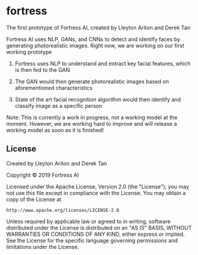# fortress
The first prototype of Fortress AI, created by Lleyton Ariton and Derek Tan

Fortress AI uses NLP, GANs, and CNNs to detect and identify faces by generating photorealistic images. Right now, we are working on our first working prototype

1.  Fortress uses NLP to understand and extract key facial features, which is then fed to the GAN

2.  The GAN would then generate photorealistic images based on aforementioned characteristics

3.  State of the art facial recognition algorithm would then identify and classify image as a specific person

Note: This is currently a work in progress, not a working model at the moment. However, we are working hard to improve and will release a working model as soon as it is finished!


## License
Created by Lleyton Ariton and Derek Tan

Copyright © 2019 Fortress AI

Licensed under the Apache License, Version 2.0 (the "License");
you may not use this file except in compliance with the License.
You may obtain a copy of the License at

    http://www.apache.org/licenses/LICENSE-2.0

Unless required by applicable law or agreed to in writing, software
distributed under the License is distributed on an "AS IS" BASIS,
WITHOUT WARRANTIES OR CONDITIONS OF ANY KIND, either express or implied.
See the License for the specific language governing permissions and
limitations under the License.
